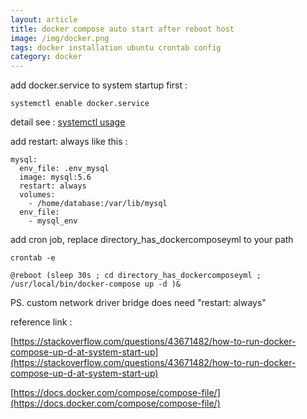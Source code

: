 ```yaml
---
layout: article
title: docker compose auto start after reboot host
image: /img/docker.png
tags: docker installation ubuntu crontab config
category: docker
---
```


add docker.service to system startup first :

```
systemctl enable docker.service
```

detail see : [systemctl usage](../2018-01-09-systemctl.html)


add restart: always like this :

```
mysql:
  env_file: .env_mysql
  image: mysql:5.6
  restart: always
  volumes:
    - /home/database:/var/lib/mysql
  env_file:
    - mysql_env
```

add cron job, replace directory_has_dockercomposeyml to your path

```
crontab -e

@reboot (sleep 30s ; cd directory_has_dockercomposeyml ; /usr/local/bin/docker-compose up -d )&
```

PS. custom network driver bridge does need "restart: always"

reference link :

[https://stackoverflow.com/questions/43671482/how-to-run-docker-compose-up-d-at-system-start-up](https://stackoverflow.com/questions/43671482/how-to-run-docker-compose-up-d-at-system-start-up)

[https://docs.docker.com/compose/compose-file/](https://docs.docker.com/compose/compose-file/)
